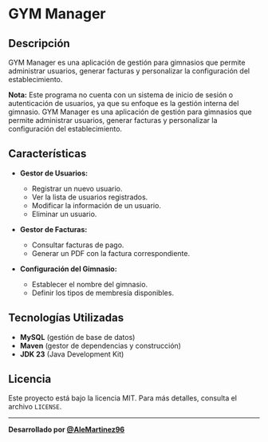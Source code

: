 # GYM Manager

## Descripción

GYM Manager es una aplicación de gestión para gimnasios que permite administrar usuarios, generar facturas y personalizar la configuración del establecimiento.

**Nota:** Este programa no cuenta con un sistema de inicio de sesión o autenticación de usuarios, ya que su enfoque es la gestión interna del gimnasio.
GYM Manager es una aplicación de gestión para gimnasios que permite administrar usuarios, generar facturas y personalizar la configuración del establecimiento.

## Características

- **Gestor de Usuarios:**

  - Registrar un nuevo usuario.
  - Ver la lista de usuarios registrados.
  - Modificar la información de un usuario.
  - Eliminar un usuario.

- **Gestor de Facturas:**

  - Consultar facturas de pago.
  - Generar un PDF con la factura correspondiente.

- **Configuración del Gimnasio:**

  - Establecer el nombre del gimnasio.
  - Definir los tipos de membresía disponibles.

## Tecnologías Utilizadas

- **MySQL** (gestión de base de datos)
- **Maven** (gestor de dependencias y construcción)
- **JDK 23** (Java Development Kit)

## Licencia

Este proyecto está bajo la licencia MIT. Para más detalles, consulta el archivo `LICENSE`.

---

**Desarrollado por [@AleMartinez96](https://github.com/AleMartinez96)**

